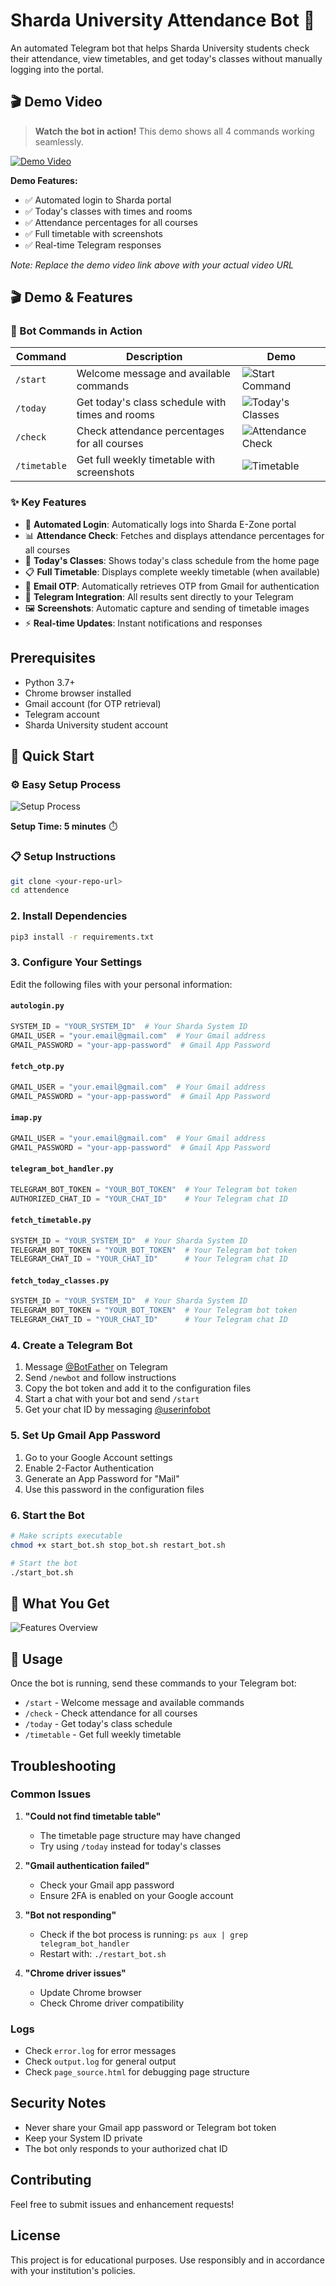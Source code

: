 # Sharda University Attendance Bot 🤖

An automated Telegram bot that helps Sharda University students check their attendance, view timetables, and get today's classes without manually logging into the portal.

## 🎬 Demo Video

> **Watch the bot in action!** This demo shows all 4 commands working seamlessly.

[![Demo Video](https://img.shields.io/badge/📹-Watch_Demo_Video-blue?style=for-the-badge&logo=youtube)](https://youtu.be/demo-video-link)

**Demo Features:**
- ✅ Automated login to Sharda portal
- ✅ Today's classes with times and rooms
- ✅ Attendance percentages for all courses
- ✅ Full timetable with screenshots
- ✅ Real-time Telegram responses

*Note: Replace the demo video link above with your actual video URL*

## 🎬 Demo & Features

### 📱 Bot Commands in Action

| Command | Description | Demo |
|---------|-------------|------|
| `/start` | Welcome message and available commands | ![Start Command](demo_images/start_command.png) |
| `/today` | Get today's class schedule with times and rooms | ![Today's Classes](demo_images/todays_classes.png) |
| `/check` | Check attendance percentages for all courses | ![Attendance Check](demo_images/attendance_check.png) |
| `/timetable` | Get full weekly timetable with screenshots | ![Timetable](demo_images/timetable.png) |

### ✨ Key Features

- 🤖 **Automated Login**: Automatically logs into Sharda E-Zone portal
- 📊 **Attendance Check**: Fetches and displays attendance percentages for all courses
- 📅 **Today's Classes**: Shows today's class schedule from the home page
- 📋 **Full Timetable**: Displays complete weekly timetable (when available)
- 📧 **Email OTP**: Automatically retrieves OTP from Gmail for authentication
- 📱 **Telegram Integration**: All results sent directly to your Telegram
- 🖼️ **Screenshots**: Automatic capture and sending of timetable images
- ⚡ **Real-time Updates**: Instant notifications and responses

## Prerequisites

- Python 3.7+
- Chrome browser installed
- Gmail account (for OTP retrieval)
- Telegram account
- Sharda University student account

## 🚀 Quick Start

### ⚙️ Easy Setup Process

![Setup Process](demo_images/setup_process.png)

**Setup Time: 5 minutes** ⏱️

### 📋 Setup Instructions
```bash
git clone <your-repo-url>
cd attendence
```

### 2. Install Dependencies
```bash
pip3 install -r requirements.txt
```

### 3. Configure Your Settings

Edit the following files with your personal information:

#### `autologin.py`
```python
SYSTEM_ID = "YOUR_SYSTEM_ID"  # Your Sharda System ID
GMAIL_USER = "your.email@gmail.com"  # Your Gmail address
GMAIL_PASSWORD = "your-app-password"  # Gmail App Password
```

#### `fetch_otp.py`
```python
GMAIL_USER = "your.email@gmail.com"  # Your Gmail address
GMAIL_PASSWORD = "your-app-password"  # Gmail App Password
```

#### `imap.py`
```python
GMAIL_USER = "your.email@gmail.com"  # Your Gmail address
GMAIL_PASSWORD = "your-app-password"  # Gmail App Password
```

#### `telegram_bot_handler.py`
```python
TELEGRAM_BOT_TOKEN = "YOUR_BOT_TOKEN"  # Your Telegram bot token
AUTHORIZED_CHAT_ID = "YOUR_CHAT_ID"    # Your Telegram chat ID
```

#### `fetch_timetable.py`
```python
SYSTEM_ID = "YOUR_SYSTEM_ID"  # Your Sharda System ID
TELEGRAM_BOT_TOKEN = "YOUR_BOT_TOKEN"  # Your Telegram bot token
TELEGRAM_CHAT_ID = "YOUR_CHAT_ID"      # Your Telegram chat ID
```

#### `fetch_today_classes.py`
```python
SYSTEM_ID = "YOUR_SYSTEM_ID"  # Your Sharda System ID
TELEGRAM_BOT_TOKEN = "YOUR_BOT_TOKEN"  # Your Telegram bot token
TELEGRAM_CHAT_ID = "YOUR_CHAT_ID"      # Your Telegram chat ID
```

### 4. Create a Telegram Bot

1. Message [@BotFather](https://t.me/botfather) on Telegram
2. Send `/newbot` and follow instructions
3. Copy the bot token and add it to the configuration files
4. Start a chat with your bot and send `/start`
5. Get your chat ID by messaging [@userinfobot](https://t.me/userinfobot)

### 5. Set Up Gmail App Password

1. Go to your Google Account settings
2. Enable 2-Factor Authentication
3. Generate an App Password for "Mail"
4. Use this password in the configuration files

### 6. Start the Bot

```bash
# Make scripts executable
chmod +x start_bot.sh stop_bot.sh restart_bot.sh

# Start the bot
./start_bot.sh
```

## 🎯 What You Get

![Features Overview](demo_images/features_overview.png)

## 📱 Usage

Once the bot is running, send these commands to your Telegram bot:

- `/start` - Welcome message and available commands
- `/check` - Check attendance for all courses
- `/today` - Get today's class schedule
- `/timetable` - Get full weekly timetable

## Troubleshooting

### Common Issues

1. **"Could not find timetable table"**
   - The timetable page structure may have changed
   - Try using `/today` instead for today's classes

2. **"Gmail authentication failed"**
   - Check your Gmail app password
   - Ensure 2FA is enabled on your Google account

3. **"Bot not responding"**
   - Check if the bot process is running: `ps aux | grep telegram_bot_handler`
   - Restart with: `./restart_bot.sh`

4. **"Chrome driver issues"**
   - Update Chrome browser
   - Check Chrome driver compatibility

### Logs

- Check `error.log` for error messages
- Check `output.log` for general output
- Check `page_source.html` for debugging page structure

## Security Notes

- Never share your Gmail app password or Telegram bot token
- Keep your System ID private
- The bot only responds to your authorized chat ID

## Contributing

Feel free to submit issues and enhancement requests!

## License

This project is for educational purposes. Use responsibly and in accordance with your institution's policies.
